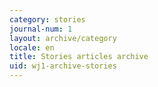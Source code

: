 ```yaml
---
category: stories
journal-num: 1
layout: archive/category
locale: en
title: Stories articles archive
uid: wj1-archive-stories
---
```

